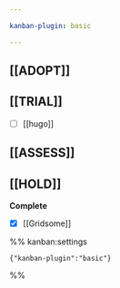 ```yaml
---

kanban-plugin: basic

---
```


## [[ADOPT]]



## [[TRIAL]]

- [ ] [[hugo]]


## [[ASSESS]]



## [[HOLD]]

**Complete**
- [x] [[Gridsome]]




%% kanban:settings
```
{"kanban-plugin":"basic"}
```
%%